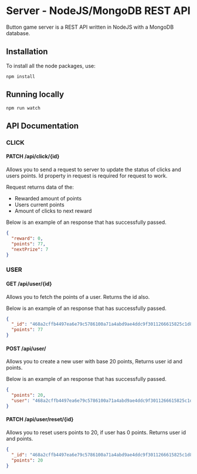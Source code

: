 # Server - NodeJS/MongoDB REST API

Button game server is a REST API written in NodeJS with a MongoDB database.

## Installation

To install all the node packages, use:

```
npm install
```

## Running locally 



```
npm run watch
```

## API Documentation 

### CLICK

#### PATCH /api/click/{id}

Allows you to send a request to server to update the status of clicks and users points. Id property in request is required for request to work.  

Request returns data of the: 
* Rewarded amount of points
* Users current points
* Amount of clicks to next reward

Below is an example of an response that has successfully passed.

```JSON
{
  "reward": 0,
  "points": 77,
  "nextPrize": 7
}
```

### USER

#### GET /api/user/{id}

Allows you to fetch the points of a user. Returns the id also.

Below is an example of an response that has successfully passed.

```JSON
{
  "_id": "468a2cffb4497ea6e79c5786100a71a4abd9ae4ddc9f3011266615825c1d87ae",
  "points": 77
}
```

#### POST /api/user/

Allows you to create a new user with base 20 points, Returns user id and points.

Below is an example of an response that has successfully passed.

```JSON
{
  "points": 20,
  "user": "468a2cffb4497ea6e79c5786100a71a4abd9ae4ddc9f3011266615825c1d87ae"
}
```

#### PATCH /api/user/reset/{id}

Allows you to reset users points to 20, if user has 0 points. Returns user id and points. 

```JSON
{
  "_id": "468a2cffb4497ea6e79c5786100a71a4abd9ae4ddc9f3011266615825c1d87ae",
  "points": 20
}
```

